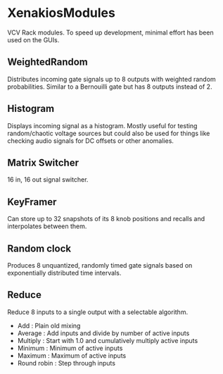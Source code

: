 # XenakiosModules

VCV Rack modules. To speed up development, minimal effort has been used on the GUIs.

## WeightedRandom

Distributes incoming gate signals up to 8 outputs with weighted random probabilities. Similar to a Bernouilli gate but has 8 outputs
instead of 2.

## Histogram

Displays incoming signal as a histogram. Mostly useful for testing random/chaotic voltage sources but could also be used for things like 
checking audio signals for DC offsets or other anomalies.

## Matrix Switcher

16 in, 16 out signal switcher.

## KeyFramer

Can store up to 32 snapshots of its 8 knob positions and recalls and interpolates between them.

## Random clock

Produces 8 unquantized, randomly timed gate signals based on exponentially distributed time intervals.

## Reduce

Reduce 8 inputs to a single output with a selectable algorithm.

- Add : Plain old mixing
- Average : Add inputs and divide by number of active inputs
- Multiply : Start with 1.0 and cumulatively multiply active inputs
- Minimum : Minimum of active inputs
- Maximum : Maximum of active inputs
- Round robin : Step through inputs
